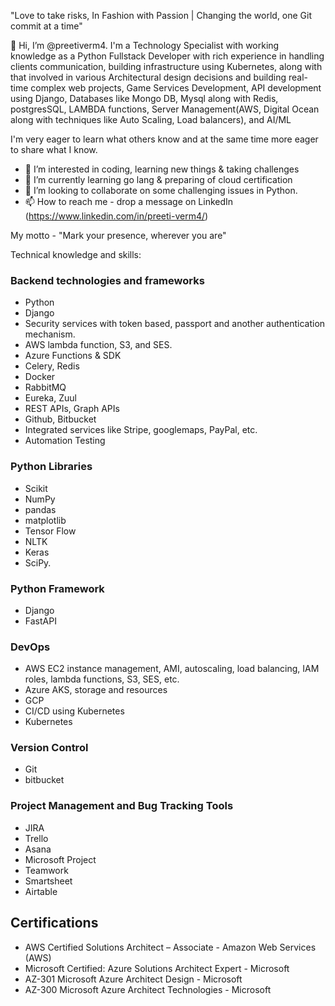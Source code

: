 "Love to take risks, In Fashion with Passion | Changing the world, one Git commit at a time"

👋 Hi, I’m @preetiverm4. I'm a Technology Specialist with working knowledge as a Python Fullstack Developer with rich experience in handling clients communication, building infrastructure using Kubernetes, along with that involved in various Architectural design decisions and building real-time complex web projects, Game Services Development, API development using Django, Databases like Mongo DB, Mysql along with Redis, postgresSQL, LAMBDA functions, Server Management(AWS, Digital Ocean along with techniques like Auto Scaling, Load balancers), and AI/ML

I'm very eager to learn what others know and at the same time more eager to share what I know.

- 👀 I’m interested in coding, learning new things & taking challenges
- 🌱 I’m currently learning go lang & preparing of cloud certification
- 💞️ I’m looking to collaborate on some challenging issues in Python.
- 📫 How to reach me - drop a message on LinkedIn (https://www.linkedin.com/in/preeti-verm4/)



My motto - "Mark your presence, wherever you are"

Technical knowledge and skills:

### Backend technologies and frameworks

- Python
- Django
- Security services with token based, passport and another authentication mechanism.
- AWS lambda function, S3, and SES.
- Azure Functions & SDK
- Celery, Redis
- Docker
- RabbitMQ
- Eureka, Zuul
- REST APIs, Graph APIs
- Github, Bitbucket 
- Integrated services like Stripe, googlemaps, PayPal, etc.
- Automation Testing

### Python Libraries
- Scikit
- NumPy
- pandas
- matplotlib
- Tensor Flow
- NLTK
- Keras
- SciPy.

### Python Framework
- Django
- FastAPI

### DevOps
- AWS EC2 instance management, AMI, autoscaling, load balancing, IAM roles, lambda functions, S3, SES, etc.
- Azure AKS, storage and resources
- GCP
- CI/CD using Kubernetes
- Kubernetes

### Version Control
- Git
- bitbucket

### Project Management and Bug Tracking Tools
- JIRA
- Trello
- Asana
- Microsoft Project
- Teamwork
- Smartsheet
- Airtable

## Certifications 

- AWS Certified Solutions Architect – Associate - Amazon Web Services (AWS)
- Microsoft Certified: Azure Solutions Architect Expert - Microsoft
- AZ-301 Microsoft Azure Architect Design - Microsoft
- AZ-300 Microsoft Azure Architect Technologies - Microsoft
